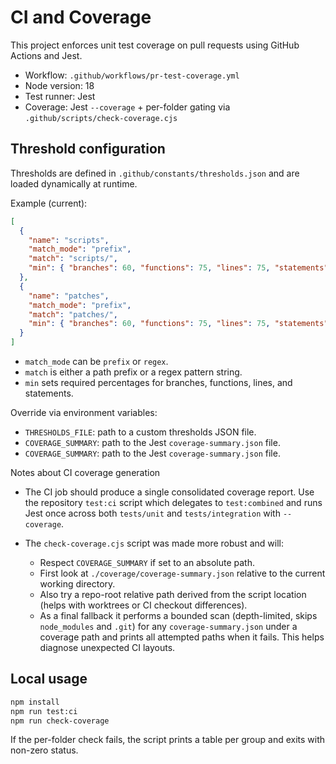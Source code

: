# CI and Coverage

This project enforces unit test coverage on pull requests using GitHub Actions and Jest.

- Workflow: `.github/workflows/pr-test-coverage.yml`
- Node version: 18
- Test runner: Jest
- Coverage: Jest `--coverage` + per-folder gating via `.github/scripts/check-coverage.cjs`

## Threshold configuration

Thresholds are defined in `.github/constants/thresholds.json` and are loaded dynamically at runtime.

Example (current):

```json
[
  {
    "name": "scripts",
    "match_mode": "prefix",
    "match": "scripts/",
    "min": { "branches": 60, "functions": 75, "lines": 75, "statements": 75 }
  },
  {
    "name": "patches",
    "match_mode": "prefix",
    "match": "patches/",
    "min": { "branches": 60, "functions": 75, "lines": 75, "statements": 72 }
  }
]
```

- `match_mode` can be `prefix` or `regex`.
- `match` is either a path prefix or a regex pattern string.
- `min` sets required percentages for branches, functions, lines, and statements.

Override via environment variables:

- `THRESHOLDS_FILE`: path to a custom thresholds JSON file.
- `COVERAGE_SUMMARY`: path to the Jest `coverage-summary.json` file.
- `COVERAGE_SUMMARY`: path to the Jest `coverage-summary.json` file.

Notes about CI coverage generation

- The CI job should produce a single consolidated coverage report. Use the repository `test:ci` script which delegates to `test:combined` and runs Jest once across both `tests/unit` and `tests/integration` with `--coverage`.

- The `check-coverage.cjs` script was made more robust and will:
  - Respect `COVERAGE_SUMMARY` if set to an absolute path.
  - First look at `./coverage/coverage-summary.json` relative to the current working directory.
  - Also try a repo-root relative path derived from the script location (helps with worktrees or CI checkout differences).
  - As a final fallback it performs a bounded scan (depth-limited, skips `node_modules` and `.git`) for any `coverage-summary.json` under a coverage path and prints all attempted paths when it fails. This helps diagnose unexpected CI layouts.

## Local usage

```zsh
npm install
npm run test:ci
npm run check-coverage
```

If the per-folder check fails, the script prints a table per group and exits with non-zero status.
